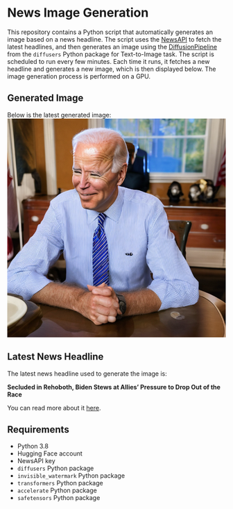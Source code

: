 # News Image Generation
This repository contains a Python script that automatically generates an image based on a news headline. The script uses the [NewsAPI](https://newsapi.org/) to fetch the latest headlines, and then generates an image using the [DiffusionPipeline](https://github.com/huggingface/diffusers) from the `diffusers` Python package for Text-to-Image task.
The script is scheduled to run every few minutes. Each time it runs, it fetches a new headline and generates a new image, which is then displayed below. The image generation process is performed on a GPU.

## Generated Image
Below is the latest generated image:
![Generated Image](image.png)

## Latest News Headline
The latest news headline used to generate the image is:

**Secluded in Rehoboth, Biden Stews at Allies’ Pressure to Drop Out of the Race**

You can read more about it [here](https://news.google.com/rss/articles/CBMiUGh0dHBzOi8vd3d3Lm55dGltZXMuY29tLzIwMjQvMDcvMTkvdXMvcG9saXRpY3MvYmlkZW4tZHJvcC1vdXQtMjAyNC1lbGVjdGlvbi5odG1s0gEA?oc=5).

## Requirements
- Python 3.8
- Hugging Face account
- NewsAPI key
- `diffusers` Python package
- `invisible_watermark` Python package
- `transformers` Python package
- `accelerate` Python package
- `safetensors` Python package
